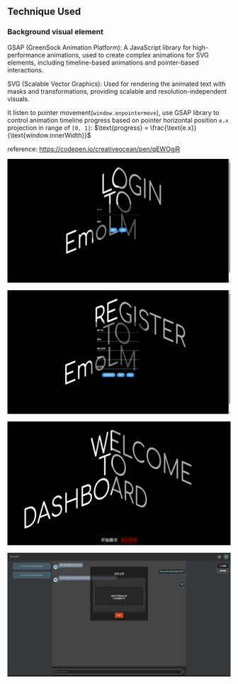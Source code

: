 ## Technique Used
### Background visual element
GSAP (GreenSock Animation Platform): A JavaScript library for high-performance animations, used to create complex animations for SVG elements, including timeline-based animations and pointer-based interactions.  

SVG (Scalable Vector Graphics): Used for rendering the animated text with masks and transformations, providing scalable and resolution-independent visuals.  

It listen to pointer movement(`window.onpointermove`), use GSAP library to control animation timeline progress based on 
pointer horizontal position `e.x` projection in range of `[0, 1]`: $`\text{progress} = \frac{\text{e.x}}{\text{window.innerWidth}}`$

reference:
https://codepen.io/creativeocean/pen/qEWOgjR

![login.png](frontend/public/login.png)

![register.png](frontend/public/register.png)

![dashboard.png](frontend/public/dashboard.png)

![chat.png](frontend/public/chat.png)

